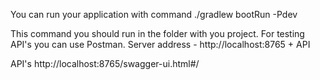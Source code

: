 You can run your application with command 
./gradlew bootRun -Pdev


This command you should run in the folder with you project.
For testing API's you can use Postman.
Server address - http://localhost:8765 + API

API's http://localhost:8765/swagger-ui.html#/


